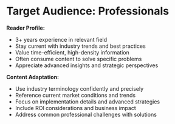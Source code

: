 # Target Audience: Professionals

**Reader Profile:**
- 3+ years experience in relevant field
- Stay current with industry trends and best practices
- Value time-efficient, high-density information
- Often consume content to solve specific problems
- Appreciate advanced insights and strategic perspectives

**Content Adaptation:**
- Use industry terminology confidently and precisely
- Reference current market conditions and trends
- Focus on implementation details and advanced strategies
- Include ROI considerations and business impact
- Address common professional challenges with solutions